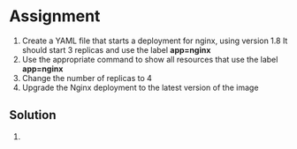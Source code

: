 # Assignment

1. Create a YAML file that starts a deployment for nginx, using version 1.8 It should start 3 replicas and use the label **app=nginx**
2. Use the appropriate command to show all resources that use the label **app=nginx**
3. Change the number of replicas to 4
4. Upgrade the Nginx deployment to the latest version of the image

## Solution
1.
